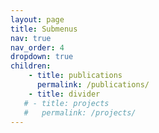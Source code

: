 ```yaml
---
layout: page
title: Submenus
nav: true
nav_order: 4
dropdown: true
children: 
    - title: publications
      permalink: /publications/
    - title: divider
   # - title: projects
   #   permalink: /projects/
---
```

